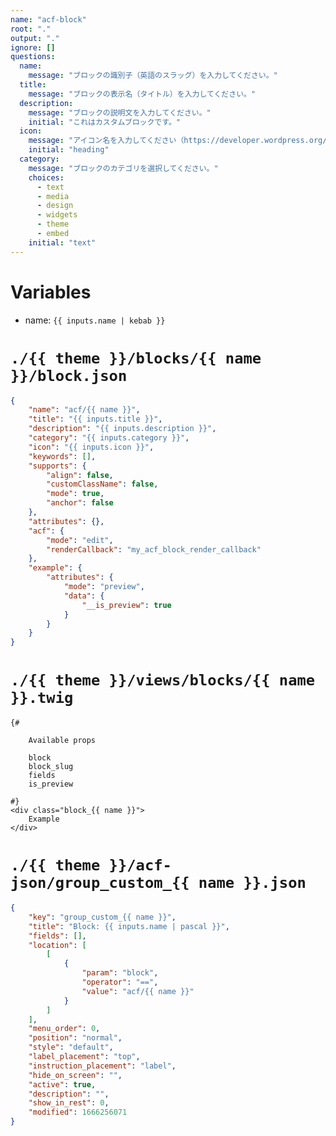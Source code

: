 ```yaml
---
name: "acf-block"
root: "."
output: "."
ignore: []
questions:
  name:
    message: "ブロックの識別子（英語のスラッグ）を入力してください。"
  title:
    message: "ブロックの表示名（タイトル）を入力してください。"
  description:
    message: "ブロックの説明文を入力してください。"
    initial: "これはカスタムブロックです。"
  icon:
    message: "アイコン名を入力してください（https://developer.wordpress.org/resource/dashicons/#icons-block-editor を参照）"
    initial: "heading"
  category:
    message: "ブロックのカテゴリを選択してください。"
    choices:
      - text
      - media
      - design
      - widgets
      - theme
      - embed
    initial: "text"
---
```


# Variables

- name: `{{ inputs.name | kebab }}`

# `./{{ theme }}/blocks/{{ name }}/block.json`

```json
{
	"name": "acf/{{ name }}",
	"title": "{{ inputs.title }}",
	"description": "{{ inputs.description }}",
	"category": "{{ inputs.category }}",
	"icon": "{{ inputs.icon }}",
	"keywords": [],
	"supports": {
		"align": false,
		"customClassName": false,
		"mode": true,
		"anchor": false
	},
	"attributes": {},
	"acf": {
		"mode": "edit",
		"renderCallback": "my_acf_block_render_callback"
	},
	"example": {
		"attributes": {
			"mode": "preview",
			"data": {
				"__is_preview": true
			}
		}
	}
}
```

# `./{{ theme }}/views/blocks/{{ name }}.twig`

```twig
{#

	Available props

	block
	block_slug
	fields
	is_preview

#}
<div class="block_{{ name }}">
	Example
</div>
```

# `./{{ theme }}/acf-json/group_custom_{{ name }}.json`

```json
{
	"key": "group_custom_{{ name }}",
	"title": "Block: {{ inputs.name | pascal }}",
	"fields": [],
	"location": [
		[
			{
				"param": "block",
				"operator": "==",
				"value": "acf/{{ name }}"
			}
		]
	],
	"menu_order": 0,
	"position": "normal",
	"style": "default",
	"label_placement": "top",
	"instruction_placement": "label",
	"hide_on_screen": "",
	"active": true,
	"description": "",
	"show_in_rest": 0,
	"modified": 1666256071
}
```
